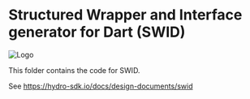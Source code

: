 # Structured Wrapper and Interface generator for Dart (SWID)
![Logo](https://github.com/chgibb/hydro-sdk/blob/master/img/swidLogo.png)

This folder contains the code for SWID. 

See https://hydro-sdk.io/docs/design-documents/swid